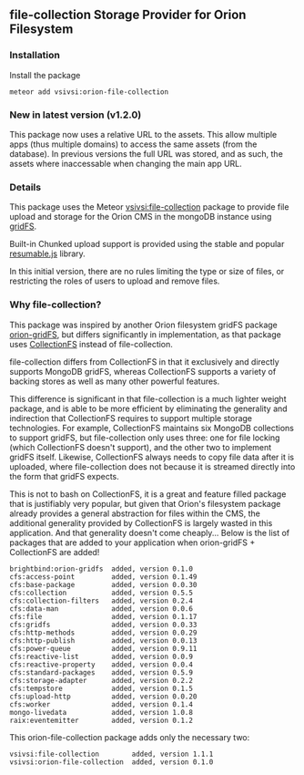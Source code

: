 ## file-collection Storage Provider for Orion Filesystem

### Installation

Install the package
```
meteor add vsivsi:orion-file-collection
```

### New in latest version (v1.2.0)
This package now uses a relative URL to the assets. This allow multiple apps (thus multiple domains) to access the same assets (from the database). In previous versions the full URL was stored, and as such, the assets where inaccessable when changing the main app URL.

### Details

This package uses the Meteor
[vsivsi:file-collection](https://atmospherejs.com/vsivsi/file-collection)
package to provide file upload and storage for the Orion CMS in the mongoDB
instance using [gridFS](http://docs.mongodb.org/manual/reference/gridfs/).

Built-in Chunked upload support is provided using the stable and popular
[resumable.js](http://resumablejs.com/) library.

In this initial version, there are no rules limiting the type or size of
files, or restricting the roles of users to upload and remove files.

### Why file-collection?

This package was inspired by another Orion filesystem gridFS package
[orion-gridFS](https://github.com/brightbind/orion-gridFS), but differs
significantly in implementation, as that package uses
[CollectionFS](https://github.com/CollectionFS/Meteor-CollectionFS) instead of
file-collection.

file-collection differs from CollectionFS in that it exclusively and directly
supports MongoDB gridFS, whereas CollectionFS supports a variety of backing
stores as well as many other powerful features.

This difference is significant in that file-collection is a much lighter weight
package, and is able to be more efficient by eliminating the generality and
indirection that CollectionFS requires to support multiple storage technologies.
For example, CollectionFS maintains six MongoDB collections to support gridFS,
but file-collection only uses three: one for file locking (which CollectionFS
doesn't support), and the other two to implement gridFS itself. Likewise,
CollectionFS always needs to copy file data after it is uploaded, where
file-collection does not because it is streamed directly into the form that
gridFS expects.

This is not to bash on CollectionFS, it is a great and feature filled package
that is justifiably very popular, but given that Orion's filesystem package
already provides a general abstraction for files within the CMS, the additional
generality provided by CollectionFS is largely wasted in this application. And
that generality doesn't come cheaply... Below is the list of packages that are
added to your application when orion-gridFS + CollectionFS are added!

```
brightbind:orion-gridfs  added, version 0.1.0
cfs:access-point         added, version 0.1.49
cfs:base-package         added, version 0.0.30
cfs:collection           added, version 0.5.5
cfs:collection-filters   added, version 0.2.4
cfs:data-man             added, version 0.0.6
cfs:file                 added, version 0.1.17
cfs:gridfs               added, version 0.0.33
cfs:http-methods         added, version 0.0.29
cfs:http-publish         added, version 0.0.13
cfs:power-queue          added, version 0.9.11
cfs:reactive-list        added, version 0.0.9
cfs:reactive-property    added, version 0.0.4
cfs:standard-packages    added, version 0.5.9
cfs:storage-adapter      added, version 0.2.2
cfs:tempstore            added, version 0.1.5
cfs:upload-http          added, version 0.0.20
cfs:worker               added, version 0.1.4
mongo-livedata           added, version 1.0.8
raix:eventemitter        added, version 0.1.2
```

This orion-file-collection package adds only the necessary two:

```
vsivsi:file-collection        added, version 1.1.1
vsivsi:orion-file-collection  added, version 0.1.0
```
